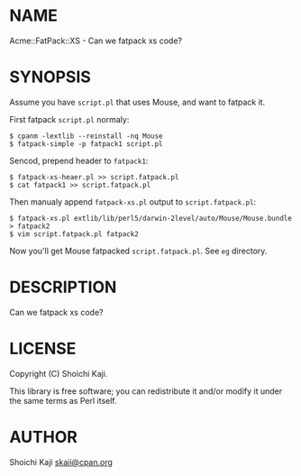 # NAME

Acme::FatPack::XS - Can we fatpack xs code?

# SYNOPSIS

Assume you have `script.pl` that uses Mouse,
and want to fatpack it.

First fatpack `script.pl` normaly:

    $ cpanm -lextlib --reinstall -nq Mouse
    $ fatpack-simple -p fatpack1 script.pl

Sencod, prepend header to `fatpack1`:

    $ fatpack-xs-heaer.pl >> script.fatpack.pl
    $ cat fatpack1 >> script.fatpack.pl

Then manualy append `fatpack-xs.pl` output to `script.fatpack.pl`:

    $ fatpack-xs.pl extlib/lib/perl5/darwin-2level/auto/Mouse/Mouse.bundle > fatpack2
    $ vim script.fatpack.pl fatpack2

Now you'll get Mouse fatpacked `script.fatpack.pl`. See `eg` directory.

# DESCRIPTION

Can we fatpack xs code?

# LICENSE

Copyright (C) Shoichi Kaji.

This library is free software; you can redistribute it and/or modify
it under the same terms as Perl itself.

# AUTHOR

Shoichi Kaji <skaji@cpan.org>
